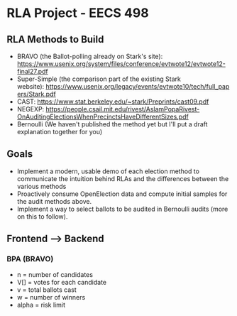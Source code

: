 # RLA  Project - EECS 498

## RLA Methods to Build
- BRAVO (the Ballot-polling already on Stark's site): https://www.usenix.org/system/files/conference/evtwote12/evtwote12-final27.pdf
- Super-Simple (the comparison part of the existing Stark website): https://www.usenix.org/legacy/events/evtwote10/tech/full_papers/Stark.pdf
- CAST: https://www.stat.berkeley.edu/~stark/Preprints/cast09.pdf
- NEGEXP: https://people.csail.mit.edu/rivest/AslamPopaRivest-OnAuditingElectionsWhenPrecinctsHaveDifferentSizes.pdf
- Bernoulli (We haven't published the method yet but I'll put a draft explanation together for you)

## Goals
- Implement a modern, usable demo of each election method to communicate the intuition behind RLAs and the differences between the various methods
- Proactively consume OpenElection data and compute initial samples for the audit methods above.
- Implement a way to select ballots to be audited in Bernoulli audits (more on this to follow).


## Frontend --> Backend

### BPA (BRAVO)
- n = number of candidates
- V[] = votes for each candidate
- v = total ballots cast
- w = number of winners
- alpha = risk limit
